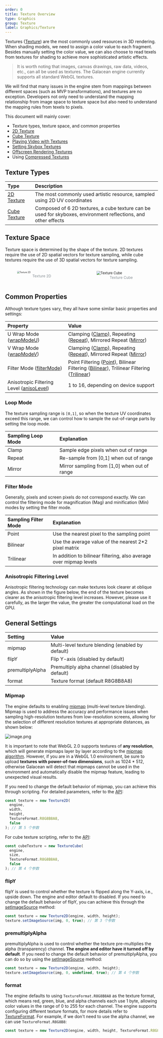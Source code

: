 ```yaml
---
order: 0
title: Texture Overview
type: Graphics
group: Texture
label: Graphics/Texture
---
```


Textures ([Texture](/apis/core/#Texture)) are the most commonly used resources in 3D rendering. When shading models, we need to assign a color value to each fragment. Besides manually setting the color value, we can also choose to read texels from textures for shading to achieve more sophisticated artistic effects.

> It is worth noting that images, canvas drawings, raw data, videos, etc., can all be used as textures. The Galacean engine currently supports all standard WebGL textures.

We will find that many issues in the engine stem from mappings between different spaces (such as MVP transformations), and textures are no exception. Developers not only need to understand the mapping relationship from image space to texture space but also need to understand the mapping rules from texels to pixels.

This document will mainly cover:

- Texture types, texture space, and common properties
- [2D Texture](/en/docs/graphics-texture-2d)
- [Cube Texture](/en/docs/graphics-texture-cube)
- [Playing Video with Textures](/en/docs/graphics-texture-2d)
- [Setting Skybox Textures](/en/docs/graphics-background-sky)
- [Offscreen Rendering Textures](/en/docs/graphics-texture-rtt)
- Using [Compressed Textures](/en/docs/graphics-texture-compression)

## Texture Types

| Type                                      | Description                                                                 |
| :---------------------------------------- | :-------------------------------------------------------------------------- |
| [2D Texture](/en/docs/graphics-texture-2d)  | The most commonly used artistic resource, sampled using 2D UV coordinates    |
| [Cube Texture](/en/docs/graphics-texture-cube}) | Composed of 6 2D textures, a cube texture can be used for skyboxes, environment reflections, and other effects |

## Texture Space

Texture space is determined by the shape of the texture. 2D textures require the use of 2D spatial vectors for texture sampling, while cube textures require the use of 3D spatial vectors for texture sampling.

<div style="display: flex; gap: 20px;">
  <figure style="flex:1;">
  <img alt="Texture 2D" src="https://mdn.alipayobjects.com/huamei_yo47yq/afts/img/A*lQ29R7W1ufsAAAAAAAAAAAAADhuCAQ/original" style="zoom:50%;" >
  <figcaption style="text-align:center; color: #889096;font-size:12px">Texture 2D</figcaption>
	</figure>
  <figure style="flex:1;">
    <img alt="Texture Cube" src="https://gw.alipayobjects.com/mdn/rms_d27172/afts/img/A*X752S5pQSB0AAAAAAAAAAAAAARQnAQ" style="zoom:80%;">
    <figcaption style="text-align:center; color: #889096;font-size:12px">Texture Cube</figcaption>
  </figure>
</div>

## Common Properties

Although texture types vary, they all have some similar basic properties and settings:

| Property                                                        | Value                                                                                                                                 |
| :-------------------------------------------------------------- | :------------------------------------------------------------------------------------------------------------------------------------- |
| U Wrap Mode ([wrapModeU](/apis/core/#Texture-wrapModeU))          | Clamping ([Clamp](/apis/core/#TextureWrapMode-Clamp)), Repeating ([Repeat](/apis/core/#TextureWrapMode-Repeat)), Mirrored Repeat ([Mirror](/apis/core/#TextureWrapMode-Mirror)) |
| V Wrap Mode ([wrapModeV](/apis/core/#Texture-wrapModeV))          | Clamping ([Clamp](/apis/core/#TextureWrapMode-Clamp)), Repeating ([Repeat](/apis/core/#TextureWrapMode-Repeat)), Mirrored Repeat ([Mirror](/apis/core/#TextureWrapMode-Mirror)) |
| Filter Mode ([filterMode](/apis/core/#Texture-filterMode))        | Point Filtering ([Point](/apis/core/#TextureFilterMode-Point)), Bilinear Filtering ([Bilinear](/apis/core/#TextureFilterMode-Bilinear)), Trilinear Filtering ([Trilinear](/apis/core/#TextureFilterMode-Trilinear)) |
| Anisotropic Filtering Level ([anisoLevel](/apis/core/#Texture-anisoLevel)) | 1 to 16, depending on device support                                                                                                 |

### Loop Mode

The texture sampling range is `[0,1]`, so when the texture UV coordinates exceed this range, we can control how to sample the out-of-range parts by setting the loop mode.

| Sampling Loop Mode | Explanation                        |
| :----------------- | :--------------------------------- |
| Clamp              | Sample edge pixels when out of range |
| Repeat             | Re-sample from [0,1] when out of range |
| Mirror             | Mirror sampling from [1,0] when out of range |

<playground src="wrap-mode.ts"></playground>

### Filter Mode

Generally, pixels and screen pixels do not correspond exactly. We can control the filtering mode for magnification (Mag) and minification (Min) modes by setting the filter mode.

| Sampling Filter Mode | Explanation                        |
| :------------------- | :--------------------------------- |
| Point                | Use the nearest pixel to the sampling point |
| Bilinear             | Use the average value of the nearest 2*2 pixel matrix |
| Trilinear            | In addition to bilinear filtering, also average over mipmap levels |

<playground src="filter-mode.ts"></playground>

### Anisotropic Filtering Level

Anisotropic filtering technology can make textures look clearer at oblique angles. As shown in the figure below, the end of the texture becomes clearer as the anisotropic filtering level increases. However, please use it carefully, as the larger the value, the greater the computational load on the GPU.

<playground src="texture-aniso.ts"></playground>

## General Settings

| Setting           | Value                      |
| :---------------- | :-------------------------  |
| mipmap            | Multi-level texture blending (enabled by default) |
| flipY             | Flip Y-axis (disabled by default) |
| premultiplyAlpha  | Premultiply alpha channel (disabled by default) |
| format            | Texture format (default R8G8B8A8) |

### Mipmap

The engine defaults to enabling [mipmap](/apis/core/#Texture-generateMipmaps) (multi-level texture blending). Mipmap is used to address the accuracy and performance issues when sampling high-resolution textures from low-resolution screens, allowing for the selection of different resolution textures at appropriate distances, as shown below:

![image.png](https://gw.alipayobjects.com/mdn/rms_d27172/afts/img/A*mTBvTJ7Czt4AAAAAAAAAAAAAARQnAQ)

It is important to note that WebGL 2.0 supports textures of **any resolution**, which will generate mipmaps layer by layer according to the [mipmap algorithm](http://download.nvidia.com/developer/Papers/2005/NP2_Mipmapping/NP2_Mipmap_Creation.pdf). However, if you are in a WebGL 1.0 environment, be sure to upload **textures with power-of-two dimensions**, such as 1024 \* 512, otherwise Galacean will detect that mipmaps cannot be used in the environment and automatically disable the mipmap feature, leading to unexpected visual results.

If you need to change the default behavior of mipmap, you can achieve this through scripting. For detailed parameters, refer to the [API](/apis/core/#Texture2D-constructor):

```typescript
const texture = new Texture2D(
  engine,
  width,
  height,
  TextureFormat.R8G8B8A8,
  false
); // 第 5 个参数
```

For cube texture scripting, refer to the [API](/apis/core/#TextureCube-constructor):

```typescript
const cubeTexture = new TextureCube(
  engine,
  size,
  TextureFormat.R8G8B8A8,
  false
); // 第 4 个参数
```

<playground src="texture-mipmap.ts"></playground>

### flipY

flipY is used to control whether the texture is flipped along the Y-axis, i.e., upside down. The engine and editor default to disabled. If you need to change the default behavior of flipY, you can achieve this through the [setImageSource](/apis/core/#Texture2D-setImageSource) method:

```typescript
const texture = new Texture2D(engine, width, height);
texture.setImageSource(img, 0, true); // 第 3 个参数
```

### premultiplyAlpha

premultiplyAlpha is used to control whether the texture pre-multiplies the alpha (transparency) channel. **The engine and editor have it turned off by default**. If you need to change the default behavior of premultiplyAlpha, you can do so by using the [setImageSource](/apis/core/#Texture2D-setImageSource) method:

```typescript
const texture = new Texture2D(engine, width, height);
texture.setImageSource(img, 0, undefined, true); // 第 4 个参数
```

### format

The engine defaults to using `TextureFormat.R8G8B8A8` as the texture format, which means red, green, blue, and alpha channels each use 1 byte, allowing color values in the range of 0 to 255 for each channel. The engine supports configuring different texture formats, for more details refer to [TextureFormat](/apis/core/#TextureFormat). For example, if we don't need to use the alpha channel, we can use `TextureFormat.R8G8B8`:

```typescript
const texture = new Texture2D(engine, width, height, TextureFormat.R8G8B8);
```


